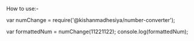 How to use:-

var numChange = require('@kishanmadhesiya/number-converter');

var formattedNum = numChange(11221122);
console.log(formattedNum);
